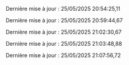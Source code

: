  
Dernière mise à jour : 25/05/2025 20:54:25,11 
 
Dernière mise à jour : 25/05/2025 20:59:44,67 
 
Dernière mise à jour : 25/05/2025 21:02:30,67 
 
Dernière mise à jour : 25/05/2025 21:03:48,88 
 
Dernière mise à jour : 25/05/2025 21:07:56,72 
